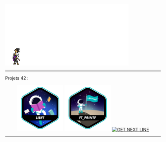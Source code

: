
![68747470733a2f2f7265732e636c6f7564696e6172792e636f6d2f7375706572666f6c696f2f696d6167652f75706c6f61642f76313632303638393937392f363837343734373037333361326632663639326537303639366536393664363732653633366636643266366637323639363736393665363136](https://github.com/Qrshh/Qrshh/blob/main/Gif/gpb5hhtorbbb1.gif)
  



<hr>
Projets 42 : 
<div align="center">

[![LIBFT](https://github.com/Qrshh/Qrshh/blob/main/Badges/libft.png)](https://github.com/Qrshh/42_Libft)
[![PRINTF](https://github.com/Qrshh/Qrshh/blob/main/Badges/printf.png)](https://github.com/Qrshh/42_Printf)
[![GET NEXT LINE](https://github.com/byaliego/42-project-badges/blob/main/badges/get_next_linee.png)](https://github.com/Qrshh/42_Get_next_line)

<hr>
